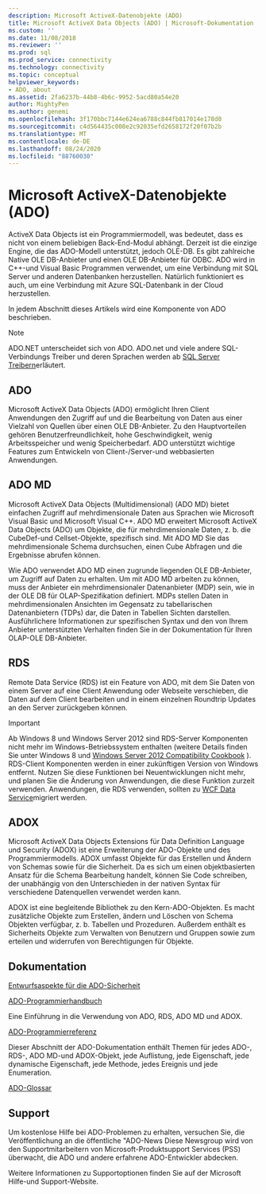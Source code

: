 ```yaml
---
description: Microsoft ActiveX-Datenobjekte (ADO)
title: Microsoft ActiveX Data Objects (ADO) | Microsoft-Dokumentation
ms.custom: ''
ms.date: 11/08/2018
ms.reviewer: ''
ms.prod: sql
ms.prod_service: connectivity
ms.technology: connectivity
ms.topic: conceptual
helpviewer_keywords:
- ADO, about
ms.assetid: 2fa6237b-44b8-4b6c-9952-5acd80a54e20
author: MightyPen
ms.author: genemi
ms.openlocfilehash: 3f170bbc7144e624ea6788c844fb817014e178d0
ms.sourcegitcommit: c4d564435c008e2c92035efd2658172f20f07b2b
ms.translationtype: MT
ms.contentlocale: de-DE
ms.lasthandoff: 08/24/2020
ms.locfileid: "88760030"
---
```

# <a name="microsoft-activex-data-objects-ado"></a>Microsoft ActiveX-Datenobjekte (ADO)

ActiveX Data Objects ist ein Programmiermodell, was bedeutet, dass es nicht von einem beliebigen Back-End-Modul abhängt. Derzeit ist die einzige Engine, die das ADO-Modell unterstützt, jedoch OLE-DB. Es gibt zahlreiche Native OLE DB-Anbieter und einen OLE DB-Anbieter für ODBC. ADO wird in C++-und Visual Basic Programmen verwendet, um eine Verbindung mit SQL Server und anderen Datenbanken herzustellen. Natürlich funktioniert es auch, um eine Verbindung mit Azure SQL-Datenbank in der Cloud herzustellen.

In jedem Abschnitt dieses Artikels wird eine Komponente von ADO beschrieben.

> [!NOTE]
> ADO.NET unterscheidet sich von ADO. ADO.net und viele andere SQL-Verbindungs Treiber und deren Sprachen werden ab [SQL Server Treibern](../connect/sql-connection-libraries.md)erläutert.

  
## <a name="ado"></a>ADO  
 Microsoft ActiveX Data Objects (ADO) ermöglicht Ihren Client Anwendungen den Zugriff auf und die Bearbeitung von Daten aus einer Vielzahl von Quellen über einen OLE DB-Anbieter. Zu den Hauptvorteilen gehören Benutzerfreundlichkeit, hohe Geschwindigkeit, wenig Arbeitsspeicher und wenig Speicherbedarf. ADO unterstützt wichtige Features zum Entwickeln von Client-/Server-und webbasierten Anwendungen.  
  
## <a name="ado-md"></a>ADO MD  
 Microsoft ActiveX Data Objects (Multidimensional) (ADO MD) bietet einfachen Zugriff auf mehrdimensionale Daten aus Sprachen wie Microsoft Visual Basic und Microsoft Visual C++. ADO MD erweitert Microsoft ActiveX Data Objects (ADO) um Objekte, die für mehrdimensionale Daten, z. b. die CubeDef-und Cellset-Objekte, spezifisch sind. Mit ADO MD Sie das mehrdimensionale Schema durchsuchen, einen Cube Abfragen und die Ergebnisse abrufen können.  
  
 Wie ADO verwendet ADO MD einen zugrunde liegenden OLE DB-Anbieter, um Zugriff auf Daten zu erhalten. Um mit ADO MD arbeiten zu können, muss der Anbieter ein mehrdimensionaler Datenanbieter (MDP) sein, wie in der OLE DB für OLAP-Spezifikation definiert. MDPs stellen Daten in mehrdimensionalen Ansichten im Gegensatz zu tabellarischen Datenanbietern (TDPs) dar, die Daten in Tabellen Sichten darstellen. Ausführlichere Informationen zur spezifischen Syntax und den von Ihrem Anbieter unterstützten Verhalten finden Sie in der Dokumentation für Ihren OLAP-OLE DB-Anbieter.  
  
## <a name="rds"></a>RDS  
 Remote Data Service (RDS) ist ein Feature von ADO, mit dem Sie Daten von einem Server auf eine Client Anwendung oder Webseite verschieben, die Daten auf dem Client bearbeiten und in einem einzelnen Roundtrip Updates an den Server zurückgeben können.  
  
> [!IMPORTANT]
>  Ab Windows 8 und Windows Server 2012 sind RDS-Server Komponenten nicht mehr im Windows-Betriebssystem enthalten (weitere Details finden Sie unter Windows 8 und [Windows Server 2012 Compatibility Cookbook](https://www.microsoft.com/download/details.aspx?id=27416) ). RDS-Client Komponenten werden in einer zukünftigen Version von Windows entfernt. Nutzen Sie diese Funktionen bei Neuentwicklungen nicht mehr, und planen Sie die Änderung von Anwendungen, die diese Funktion zurzeit verwenden. Anwendungen, die RDS verwenden, sollten zu  [WCF Data Service](https://go.microsoft.com/fwlink/?LinkId=199565)migriert werden.  
  
## <a name="adox"></a>ADOX  
 Microsoft ActiveX Data Objects Extensions für Data Definition Language und Security (ADOX) ist eine Erweiterung der ADO-Objekte und des Programmiermodells. ADOX umfasst Objekte für das Erstellen und Ändern von Schemas sowie für die Sicherheit. Da es sich um einen objektbasierten Ansatz für die Schema Bearbeitung handelt, können Sie Code schreiben, der unabhängig von den Unterschieden in der nativen Syntax für verschiedene Datenquellen verwendet werden kann.  
  
 ADOX ist eine begleitende Bibliothek zu den Kern-ADO-Objekten. Es macht zusätzliche Objekte zum Erstellen, ändern und Löschen von Schema Objekten verfügbar, z. b. Tabellen und Prozeduren. Außerdem enthält es Sicherheits Objekte zum Verwalten von Benutzern und Gruppen sowie zum erteilen und widerrufen von Berechtigungen für Objekte.  
  
## <a name="documentation"></a>Dokumentation  
 [Entwurfsaspekte für die ADO-Sicherheit](./guide/ado-security-design-issues.md)  
  
 [ADO-Programmierhandbuch](./guide/ado-programmer-s-guide.md)  
  
 Eine Einführung in die Verwendung von ADO, RDS, ADO MD und ADOX.  
  
 [ADO-Programmierreferenz](./reference/ado-programmer-s-reference.md)  
  
 Dieser Abschnitt der ADO-Dokumentation enthält Themen für jedes ADO-, RDS-, ADO MD-und ADOX-Objekt, jede Auflistung, jede Eigenschaft, jede dynamische Eigenschaft, jede Methode, jedes Ereignis und jede Enumeration.  
  
 [ADO-Glossar](./ado-glossary.md)  
  
## <a name="support"></a>Support  
 Um kostenlose Hilfe bei ADO-Problemen zu erhalten, versuchen Sie, die Veröffentlichung an die öffentliche "ADO-News Diese Newsgroup wird von den Supportmitarbeitern von Microsoft-Produktsupport Services (PSS) überwacht, die ADO und andere erfahrene ADO-Entwickler abdecken.  
  
 Weitere Informationen zu Supportoptionen finden Sie auf der Microsoft Hilfe-und Support-Website.